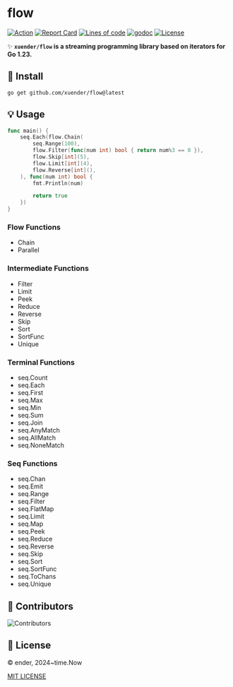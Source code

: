 # flow

[![Action][action-svg]][action-url]
[![Report Card][goreport-svg]][goreport-url]
[![Lines of code][lines-svg]][lines-url]
[![godoc][godoc-svg]][godoc-url]
[![License][license-svg]][license-url]

✨ **`xuender/flow` is a streaming programming library based on iterators for Go 1.23.**

## 🚀 Install

```shell
go get github.com/xuender/flow@latest
```

## 💡 Usage

```go
func main() {
	seq.Each(flow.Chain(
		seq.Range(100),
		flow.Filter(func(num int) bool { return num%3 == 0 }),
		flow.Skip[int](5),
		flow.Limit[int](4),
		flow.Reverse[int](),
	), func(num int) bool {
		fmt.Println(num)

		return true
	})
}
```

### Flow Functions

* Chain
* Parallel

### Intermediate Functions

* Filter
* Limit
* Peek
* Reduce
* Reverse
* Skip
* Sort
* SortFunc
* Unique

### Terminal Functions

* seq.Count
* seq.Each
* seq.First
* seq.Max
* seq.Min
* seq.Sum
* seq.Join
* seq.AnyMatch
* seq.AllMatch
* seq.NoneMatch

### Seq Functions

* seq.Chan
* seq.Emit
* seq.Range
* seq.Filter
* seq.FlatMap
* seq.Limit
* seq.Map
* seq.Peek
* seq.Reduce
* seq.Reverse
* seq.Skip
* seq.Sort
* seq.SortFunc
* seq.ToChans
* seq.Unique


## 👤 Contributors

![Contributors][contributors-svg]

## 📝 License

© ender, 2024~time.Now

[MIT LICENSE][license-url]

[action-url]: https://github.com/xuender/flow/actions
[action-svg]: https://github.com/xuender/flow/workflows/Go/badge.svg

[goreport-url]: https://goreportcard.com/report/github.com/xuender/flow
[goreport-svg]: https://goreportcard.com/badge/github.com/xuender/flow

[godoc-url]: https://godoc.org/github.com/xuender/flow
[godoc-svg]: https://godoc.org/github.com/xuender/flow?status.svg

[license-url]: https://github.com/xuender/flow/blob/master/LICENSE
[license-svg]: https://img.shields.io/badge/license-MIT-blue.svg

[contributors-svg]: https://contrib.rocks/image?repo=xuender/flow

[lines-svg]: https://sloc.xyz/gitee/xuender/flow
[lines-url]: https://github.com/boyter/scc
